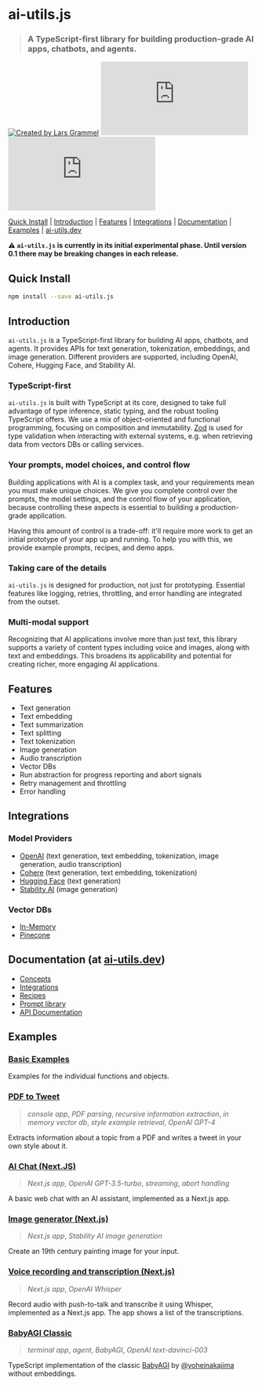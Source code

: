 # ai-utils.js

> ### A TypeScript-first library for building production-grade AI apps, chatbots, and agents.

[![Created by Lars Grammel](https://img.shields.io/badge/created%20by-@lgrammel-4BBAAB.svg)](https://twitter.com/lgrammel)
[![NPM Version](https://img.shields.io/npm/v/ai-utils.js?color=33cd56&logo=npm)](https://www.npmjs.com/package/ai-utils.js)
[![MIT License](https://img.shields.io/github/license/lgrammel/ai-utils.js)](https://opensource.org/licenses/MIT)

[Quick Install](#quick-install) | [Introduction](#introduction) | [Features](#features) | [Integrations](#integrations) | [Documentation](#documentation) | [Examples](#examples) | [ai-utils.dev](https://ai-utils.dev)

**⚠️ `ai-utils.js` is currently in its initial experimental phase. Until version 0.1 there may be breaking changes in each release.**

## Quick Install

```bash
npm install --save ai-utils.js
```

## Introduction

`ai-utils.js` is a TypeScript-first library for building AI apps, chatbots, and agents. It provides APIs for text generation, tokenization, embeddings, and image generation. Different providers are supported, including OpenAI, Cohere, Hugging Face, and Stability AI.

### TypeScript-first

`ai-utils.js` is built with TypeScript at its core, designed to take full advantage of type inference, static typing, and the robust tooling TypeScript offers. We use a mix of object-oriented and functional programming, focusing on composition and immutability. [Zod](https://github.com/colinhacks/zod) is used for type validation when interacting with external systems, e.g. when retrieving data from vectors DBs or calling services.

### Your prompts, model choices, and control flow

Building applications with AI is a complex task, and your requirements mean you must make unique choices. We give you complete control over the prompts, the model settings, and the control flow of your application, because controlling these aspects is essential to building a production-grade application.

Having this amount of control is a trade-off: it'll require more work to get an initial prototype of your app up and running. To help you with this, we provide example prompts, recipes, and demo apps.

### Taking care of the details

`ai-utils.js` is designed for production, not just for prototyping. Essential features like logging, retries, throttling, and error handling are integrated from the outset.

### Multi-modal support

Recognizing that AI applications involve more than just text, this library supports a variety of content types including voice and images, along with text and embeddings. This broadens its applicability and potential for creating richer, more engaging AI applications.

## Features

- Text generation
- Text embedding
- Text summarization
- Text splitting
- Text tokenization
- Image generation
- Audio transcription
- Vector DBs
- Run abstraction for progress reporting and abort signals
- Retry management and throttling
- Error handling

## Integrations

### Model Providers

- [OpenAI](https://ai-utils.dev/integration/model-provider/openai) (text generation, text embedding, tokenization, image generation, audio transcription)
- [Cohere](https://ai-utils.dev/integration/model-provider/cohere) (text generation, text embedding, tokenization)
- [Hugging Face](https://ai-utils.dev/integration/model-provider/huggingface) (text generation)
- [Stability AI](https://ai-utils.dev/integration/model-provider/stability) (image generation)

### Vector DBs

- [In-Memory](https://ai-utils.dev/integration/vector-db/in-memory)
- [Pinecone](https://ai-utils.dev/integration/vector-db/pinecone)

## Documentation (at [ai-utils.dev](https://ai-utils.dev))

- [Concepts](https://ai-utils.dev/concept)
- [Integrations](https://ai-utils.dev/integration/model-provider)
- [Recipes](https://ai-utils.dev/recipe)
- [Prompt library](https://ai-utils.dev/prompt)
- [API Documentation](https://ai-utils.dev/api/modules)

## Examples

### [Basic Examples](https://github.com/lgrammel/ai-utils.js/tree/main/examples/basic)

Examples for the individual functions and objects.

### [PDF to Tweet](https://github.com/lgrammel/ai-utils.js/tree/main/examples/pdf-to-tweet)

> _console app_, _PDF parsing_, _recursive information extraction_, _in memory vector db_, _style example retrieval_, _OpenAI GPT-4_

Extracts information about a topic from a PDF and writes a tweet in your own style about it.

### [AI Chat (Next.JS)](https://github.com/lgrammel/ai-utils.js/tree/main/examples/ai-chat-next-js)

> _Next.js app_, _OpenAI GPT-3.5-turbo_, _streaming_, _abort handling_

A basic web chat with an AI assistant, implemented as a Next.js app.

### [Image generator (Next.js)](https://github.com/lgrammel/ai-utils.js/tree/main/examples/image-generator-next-js)

> _Next.js app_, _Stability AI image generation_

Create an 19th century painting image for your input.

### [Voice recording and transcription (Next.js)](https://github.com/lgrammel/ai-utils.js/tree/main/examples/voice-recording-next-js)

> _Next.js app_, _OpenAI Whisper_

Record audio with push-to-talk and transcribe it using Whisper, implemented as a Next.js app. The app shows a list of the transcriptions.

### [BabyAGI Classic](https://github.com/lgrammel/ai-utils.js/tree/main/examples/baby-agi)

> _terminal app_, _agent_, _BabyAGI_, _OpenAI text-davinci-003_

TypeScript implementation of the classic [BabyAGI](https://github.com/yoheinakajima/babyagi/blob/main/classic/babyagi.py) by [@yoheinakajima](https://twitter.com/yoheinakajima) without embeddings.
